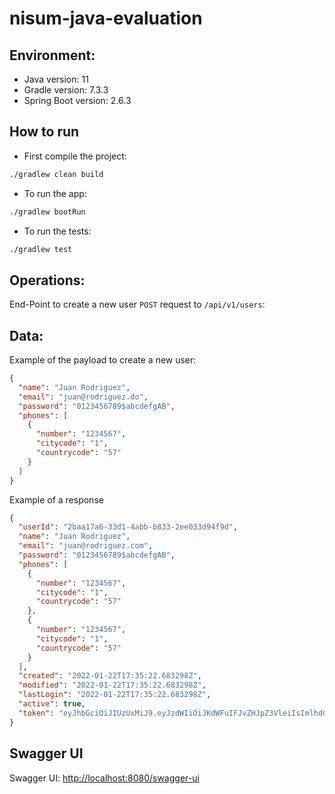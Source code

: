 # nisum-java-evaluation

## Environment:
- Java version: 11
- Gradle version: 7.3.3
- Spring Boot version: 2.6.3

## How to run
- First compile the project:
```bash
./gradlew clean build
```
- To run the app:
```bash
./gradlew bootRun
```
- To run the tests:
```bash
./gradlew test
```


## Operations:

End-Point to create a new user
`POST` request to `/api/v1/users`:

## Data:

Example of the payload to create a new user:
```json
{
  "name": "Juan Rodriguez",
  "email": "juan@rodriguez.do",
  "password": "0123456789$abcdefgAB",
  "phones": [
    {
      "number": "1234567",
      "citycode": "1",
      "countrycode": "57"
    }
  ]
}
```
Example of a response

```json
{
  "userId": "2baa17a6-33d1-4abb-b833-2ee033d94f9d",
  "name": "Juan Rodriguez",
  "email": "juan@rodriguez.com",
  "password": "0123456789$abcdefgAB",
  "phones": [
    {
      "number": "1234567",
      "citycode": "1",
      "countrycode": "57"
    },
    {
      "number": "1234567",
      "citycode": "1",
      "countrycode": "57"
    }
  ],
  "created": "2022-01-22T17:35:22.683298Z",
  "modified": "2022-01-22T17:35:22.683298Z",
  "lastLogin": "2022-01-22T17:35:22.683298Z",
  "active": true,
  "token": "eyJhbGciOiJIUzUxMiJ9.eyJzdWIiOiJKdWFuIFJvZHJpZ3VleiIsImlhdCI6MTY0Mjg3MjkyMiwiZXhwIjoxNjQyOTU5MzIyfQ.u2EOBQCXKxrsJP_JoUbrGfju7Y2N7lkZZzUnw9WXi1gopKNizUhYioeD3sQjfAYh3cUW8riROB8jeQhGeCYA3w"
}
```

## Swagger UI

Swagger UI: [http://localhost:8080/swagger-ui](http://localhost:8080/swagger-ui/index.html)

